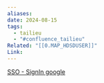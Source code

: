 ```yaml
---
aliases: 
date: 2024-08-15
tags:
  - tailieu
  - "#confluence_tailieu"
Related: "[[0.MAP_HDSDUSER]]"
Link:
---
```




 [SSO - SignIn google](https://confluence.vnresource.net:18001/display/SED/SSO+-+SignIn+google)
